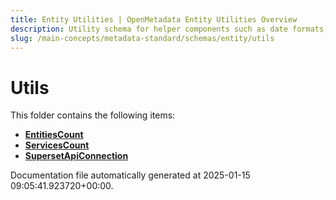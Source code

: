 ```yaml
---
title: Entity Utilities | OpenMetadata Entity Utilities Overview
description: Utility schema for helper components such as date formats, file paths, or reusable system values in metadata objects.
slug: /main-concepts/metadata-standard/schemas/entity/utils
---
```


# Utils

This folder contains the following items:

- [**EntitiesCount**](/main-concepts/metadata-standard/schemas/entity/utils/entitiescount)
- [**ServicesCount**](/main-concepts/metadata-standard/schemas/entity/utils/servicescount)
- [**SupersetApiConnection**](/main-concepts/metadata-standard/schemas/entity/utils/supersetapiconnection)


Documentation file automatically generated at 2025-01-15 09:05:41.923720+00:00.
